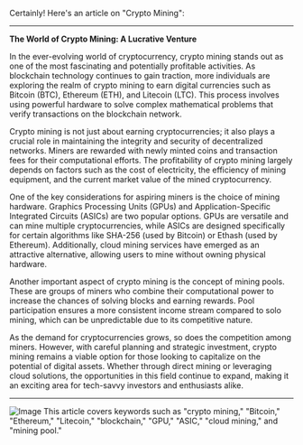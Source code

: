 Certainly! Here's an article on "Crypto Mining":

---

**The World of Crypto Mining: A Lucrative Venture**

In the ever-evolving world of cryptocurrency, crypto mining stands out as one of the most fascinating and potentially profitable activities. As blockchain technology continues to gain traction, more individuals are exploring the realm of crypto mining to earn digital currencies such as Bitcoin (BTC), Ethereum (ETH), and Litecoin (LTC). This process involves using powerful hardware to solve complex mathematical problems that verify transactions on the blockchain network.

Crypto mining is not just about earning cryptocurrencies; it also plays a crucial role in maintaining the integrity and security of decentralized networks. Miners are rewarded with newly minted coins and transaction fees for their computational efforts. The profitability of crypto mining largely depends on factors such as the cost of electricity, the efficiency of mining equipment, and the current market value of the mined cryptocurrency.

One of the key considerations for aspiring miners is the choice of mining hardware. Graphics Processing Units (GPUs) and Application-Specific Integrated Circuits (ASICs) are two popular options. GPUs are versatile and can mine multiple cryptocurrencies, while ASICs are designed specifically for certain algorithms like SHA-256 (used by Bitcoin) or Ethash (used by Ethereum). Additionally, cloud mining services have emerged as an attractive alternative, allowing users to mine without owning physical hardware.

Another important aspect of crypto mining is the concept of mining pools. These are groups of miners who combine their computational power to increase the chances of solving blocks and earning rewards. Pool participation ensures a more consistent income stream compared to solo mining, which can be unpredictable due to its competitive nature.

As the demand for cryptocurrencies grows, so does the competition among miners. However, with careful planning and strategic investment, crypto mining remains a viable option for those looking to capitalize on the potential of digital assets. Whether through direct mining or leveraging cloud solutions, the opportunities in this field continue to expand, making it an exciting area for tech-savvy investors and enthusiasts alike.

--- 


![Image](https://github.com/user-attachments/assets/31692037-0104-4703-abd1-696b6a7dd41b)
This article covers keywords such as "crypto mining," "Bitcoin," "Ethereum," "Litecoin," "blockchain," "GPU," "ASIC," "cloud mining," and "mining pool."